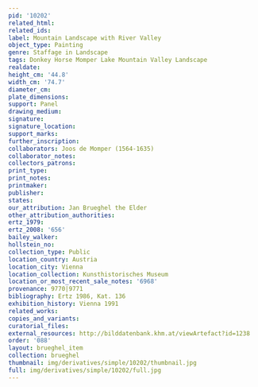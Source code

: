 ```yaml
---
pid: '10202'
related_html: 
related_ids: 
label: Mountain Landscape with River Valley
object_type: Painting
genre: Staffage in Landscape
tags: Donkey Horse Momper Lake Mountain Valley Landscape
realdate: 
height_cm: '44.8'
width_cm: '74.7'
diameter_cm: 
plate_dimensions: 
support: Panel
drawing_medium: 
signature: 
signature_location: 
support_marks: 
further_inscription: 
collaborators: Joos de Momper (1564-1635)
collaborator_notes: 
collectors_patrons: 
print_type: 
print_notes: 
printmaker: 
publisher: 
states: 
our_attribution: Jan Brueghel the Elder
other_attribution_authorities: 
ertz_1979: 
ertz_2008: '656'
bailey_walker: 
hollstein_no: 
collection_type: Public
location_country: Austria
location_city: Vienna
location_collection: Kunsthistorisches Museum
location_or_most_recent_sale_notes: '6968'
provenance: 9770|9771
bibliography: Ertz 1986, Kat. 136
exhibition_history: Vienna 1991
related_works: 
copies_and_variants: 
curatorial_files: 
external_resources: http://bilddatenbank.khm.at/viewArtefact?id=1238
order: '088'
layout: brueghel_item
collection: brueghel
thumbnail: img/derivatives/simple/10202/thumbnail.jpg
full: img/derivatives/simple/10202/full.jpg
---
```

